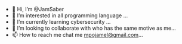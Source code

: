 - 👋 Hi, I’m @JamSaber
- 👀 I’m interested in all programming language ...
- 🌱 I’m currently learning cybersecurity ...
- 💞️ I’m looking to collaborate with who has the same motive as me...
- 📫 How to reach me chat me mpojamel@gmail.com...

<!---
JamSaber/JamSaber is a ✨ special ✨ repository because its `README.md` (this file) appears on your GitHub profile.
You can click the Preview link to take a look at your changes.
--->
